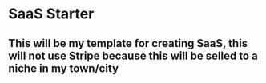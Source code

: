 # SaaS Starter
## This will be my template for creating SaaS, this will not use Stripe because this will be selled to a niche in my town/city

